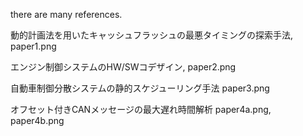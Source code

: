 there are many references.

動的計画法を用いたキャッシュフラッシュの最悪タイミングの探索手法, paper1.png

エンジン制御システムのHW/SWコデザイン, paper2.png

自動車制御分散システムの静的スケジューリング手法 paper3.png

オフセット付きCANメッセージの最大遅れ時間解析 paper4a.png, paper4b.png
